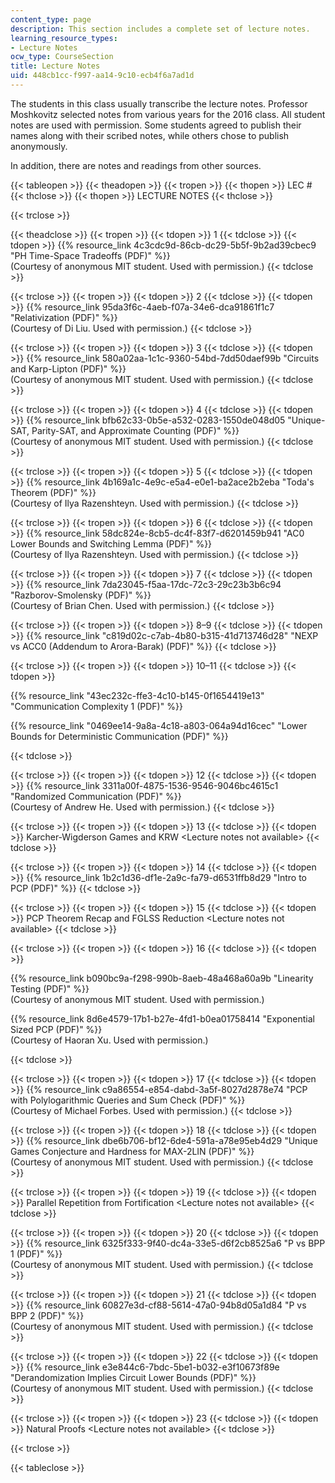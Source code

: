 ```yaml
---
content_type: page
description: This section includes a complete set of lecture notes.
learning_resource_types:
- Lecture Notes
ocw_type: CourseSection
title: Lecture Notes
uid: 448cb1cc-f997-aa14-9c10-ecb4f6a7ad1d
---
```


The students in this class usually transcribe the lecture notes. Professor Moshkovitz selected notes from various years for the 2016 class. All student notes are used with permission. Some students agreed to publish their names along with their scribed notes, while others chose to publish anonymously.

In addition, there are notes and readings from other sources.

{{< tableopen >}}
{{< theadopen >}}
{{< tropen >}}
{{< thopen >}}
LEC #
{{< thclose >}}
{{< thopen >}}
LECTURE NOTES
{{< thclose >}}

{{< trclose >}}

{{< theadclose >}}
{{< tropen >}}
{{< tdopen >}}
1
{{< tdclose >}}
{{< tdopen >}}
{{% resource_link 4c3cdc9d-86cb-dc29-5b5f-9b2ad39cbec9 "PH Time-Space Tradeoffs (PDF)" %}}  
(Courtesy of anonymous MIT student. Used with permission.)
{{< tdclose >}}

{{< trclose >}}
{{< tropen >}}
{{< tdopen >}}
2
{{< tdclose >}}
{{< tdopen >}}
{{% resource_link 95da3f6c-4aeb-f07a-34e6-dca91861f1c7 "Relativization (PDF)" %}}  
(Courtesy of Di Liu. Used with permission.)
{{< tdclose >}}

{{< trclose >}}
{{< tropen >}}
{{< tdopen >}}
3
{{< tdclose >}}
{{< tdopen >}}
{{% resource_link 580a02aa-1c1c-9360-54bd-7dd50daef99b "Circuits and Karp-Lipton (PDF)" %}}  
(Courtesy of anonymous MIT student. Used with permission.)
{{< tdclose >}}

{{< trclose >}}
{{< tropen >}}
{{< tdopen >}}
4
{{< tdclose >}}
{{< tdopen >}}
{{% resource_link bfb62c33-0b5e-a532-0283-1550de048d05 "Unique-SAT, Parity-SAT, and Approximate Counting (PDF)" %}}  
(Courtesy of anonymous MIT student. Used with permission.)
{{< tdclose >}}

{{< trclose >}}
{{< tropen >}}
{{< tdopen >}}
5
{{< tdclose >}}
{{< tdopen >}}
{{% resource_link 4b169a1c-4e9c-e5a4-e0e1-ba2ace2b2eba "Toda's Theorem (PDF)" %}}  
(Courtesy of Ilya Razenshteyn. Used with permission.)
{{< tdclose >}}

{{< trclose >}}
{{< tropen >}}
{{< tdopen >}}
6
{{< tdclose >}}
{{< tdopen >}}
{{% resource_link 58dc824e-8cb5-dc4f-83f7-d6201459b941 "AC0 Lower Bounds and Switching Lemma (PDF)" %}}  
(Courtesy of Ilya Razenshteyn. Used with permission.)
{{< tdclose >}}

{{< trclose >}}
{{< tropen >}}
{{< tdopen >}}
7
{{< tdclose >}}
{{< tdopen >}}
{{% resource_link 7da23045-f5aa-17dc-72c3-29c23b3b6c94 "Razborov-Smolensky (PDF)" %}}  
(Courtesy of Brian Chen. Used with permission.)
{{< tdclose >}}

{{< trclose >}}
{{< tropen >}}
{{< tdopen >}}
8–9
{{< tdclose >}}
{{< tdopen >}}
{{% resource_link "c819d02c-c7ab-4b80-b315-41d713746d28" "NEXP vs ACC0 (Addendum to Arora-Barak) (PDF)" %}}
{{< tdclose >}}

{{< trclose >}}
{{< tropen >}}
{{< tdopen >}}
10–11
{{< tdclose >}}
{{< tdopen >}}


{{% resource_link "43ec232c-ffe3-4c10-b145-0f1654419e13" "Communication Complexity 1 (PDF)" %}}

{{% resource_link "0469ee14-9a8a-4c18-a803-064a94d16cec" "Lower Bounds for Deterministic Communication (PDF)" %}}


{{< tdclose >}}

{{< trclose >}}
{{< tropen >}}
{{< tdopen >}}
12
{{< tdclose >}}
{{< tdopen >}}
{{% resource_link 3311a00f-4875-1536-9546-9046bc4615c1 "Randomized Communication (PDF)" %}}  
(Courtesy of Andrew He. Used with permission.)
{{< tdclose >}}

{{< trclose >}}
{{< tropen >}}
{{< tdopen >}}
13
{{< tdclose >}}
{{< tdopen >}}
Karcher-Wigderson Games and KRW \<Lecture notes not available>
{{< tdclose >}}

{{< trclose >}}
{{< tropen >}}
{{< tdopen >}}
14
{{< tdclose >}}
{{< tdopen >}}
{{% resource_link 1b2c1d36-df1e-2a9c-fa79-d6531ffb8d29 "Intro to PCP (PDF)" %}}
{{< tdclose >}}

{{< trclose >}}
{{< tropen >}}
{{< tdopen >}}
15
{{< tdclose >}}
{{< tdopen >}}
PCP Theorem Recap and FGLSS Reduction \<Lecture notes not available>
{{< tdclose >}}

{{< trclose >}}
{{< tropen >}}
{{< tdopen >}}
16
{{< tdclose >}}
{{< tdopen >}}


{{% resource_link b090bc9a-f298-990b-8aeb-48a468a60a9b "Linearity Testing (PDF)" %}}  
(Courtesy of anonymous MIT student. Used with permission.)

{{% resource_link 8d6e4579-17b1-b27e-4fd1-b0ea01758414 "Exponential Sized PCP (PDF)" %}}  
(Courtesy of Haoran Xu. Used with permission.)


{{< tdclose >}}

{{< trclose >}}
{{< tropen >}}
{{< tdopen >}}
17
{{< tdclose >}}
{{< tdopen >}}
{{% resource_link c9a86554-e854-dabd-3a5f-8027d2878e74 "PCP with Polylogarithmic Queries and Sum Check (PDF)" %}}  
(Courtesy of Michael Forbes. Used with permission.)
{{< tdclose >}}

{{< trclose >}}
{{< tropen >}}
{{< tdopen >}}
18
{{< tdclose >}}
{{< tdopen >}}
{{% resource_link dbe6b706-bf12-6de4-591a-a78e95eb4d29 "Unique Games Conjecture and Hardness for MAX-2LIN (PDF)" %}}  
(Courtesy of anonymous MIT student. Used with permission.)
{{< tdclose >}}

{{< trclose >}}
{{< tropen >}}
{{< tdopen >}}
19
{{< tdclose >}}
{{< tdopen >}}
Parallel Repetition from Fortification \<Lecture notes not available>
{{< tdclose >}}

{{< trclose >}}
{{< tropen >}}
{{< tdopen >}}
20
{{< tdclose >}}
{{< tdopen >}}
{{% resource_link 6325f333-9f40-dc4a-33e5-d6f2cb8525a6 "P vs BPP 1 (PDF)" %}}  
(Courtesy of anonymous MIT student. Used with permission.)
{{< tdclose >}}

{{< trclose >}}
{{< tropen >}}
{{< tdopen >}}
21
{{< tdclose >}}
{{< tdopen >}}
{{% resource_link 60827e3d-cf88-5614-47a0-94b8d05a1d84 "P vs BPP 2 (PDF)" %}}  
(Courtesy of anonymous MIT student. Used with permission.)
{{< tdclose >}}

{{< trclose >}}
{{< tropen >}}
{{< tdopen >}}
22
{{< tdclose >}}
{{< tdopen >}}
{{% resource_link e3e844c6-7bdc-5be1-b032-e3f10673f89e "Derandomization Implies Circuit Lower Bounds (PDF)" %}}  
(Courtesy of anonymous MIT student. Used with permission.)
{{< tdclose >}}

{{< trclose >}}
{{< tropen >}}
{{< tdopen >}}
23
{{< tdclose >}}
{{< tdopen >}}
Natural Proofs \<Lecture notes not available>
{{< tdclose >}}

{{< trclose >}}

{{< tableclose >}}